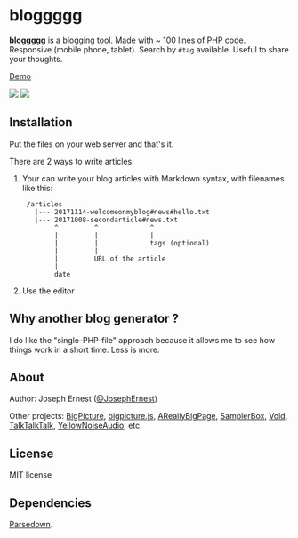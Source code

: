 # bloggggg

**bloggggg** is a blogging tool. Made with ~ 100 lines of PHP code. Responsive (mobile phone, tablet). Search by `#tag` available. Useful to share your thoughts.

[Demo](http://bigpictu.re/bloggggg/)

![](http://gget.it/3b8yvt63/bloggggg_desktop_450.png) ![](http://gget.it/eekvxoeh/bloggggg_mobile_440.png)

## Installation

Put the files on your web server and that's it.

There are 2 ways to write articles:

1. Your can write your blog articles with Markdown syntax, with filenames like this:

        /articles
          |--- 20171114-welcomeonmyblog#news#hello.txt
          |--- 20171008-secondarticle#news.txt      
               ^         ^             ^              
               |         |             |
               |         |             tags (optional)
               |         |
               |         URL of the article
               |  
               date

2. Use the editor               

## Why another blog generator ?

I do like the "single-PHP-file" approach because it allows me to see how things work in a short time. Less is more. 

## About

Author: Joseph Ernest ([@JosephErnest](https://twitter.com/JosephErnest))

Other projects: [BigPicture](http://bigpicture.bi), [bigpicture.js](https://github.com/josephernest/bigpicture.js), [AReallyBigPage](https://github.com/josephernest/AReallyBigPage), [SamplerBox](http://www.samplerbox.org), [Void](http://www.thisisvoid.org), [TalkTalkTalk](https://github.com/josephernest/TalkTalkTalk), [YellowNoiseAudio](http://www.yellownoiseaudio.com), etc.

## License

MIT license

## Dependencies

[Parsedown](http://parsedown.org/).